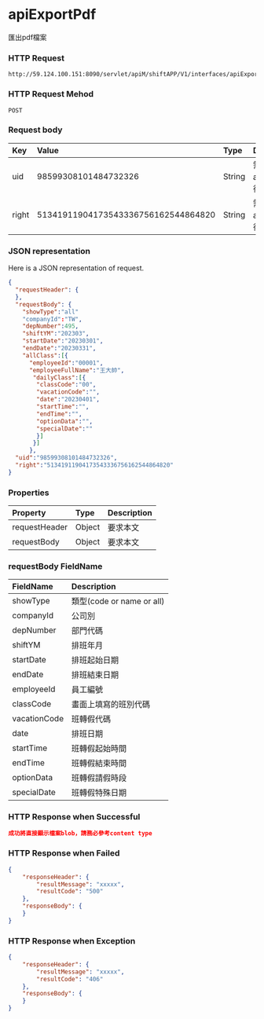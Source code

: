 # apiExportPdf
匯出pdf檔案

### HTTP Request
```
http://59.124.100.151:8090/servlet/apiM/shiftAPP/V1/interfaces/apiExportPdf
```

### HTTP Request Mehod
```
POST
```

### Request body
| Key | Value | Type | Description |
|:----------|:-------------|:-----|:------------|
| uid | 98599308101484732326 | String | 需透過apiLogin取得
| right | 51341911904173543336756162544864820 | String | 需透過apiLogin取得 |

### JSON representation
Here is a JSON representation of request.
```json
{
  "requestHeader": {
  },
  "requestBody": {
    "showType":"all"
    "companyId":"TW",
    "depNumber":495,
    "shiftYM":"202303",
    "startDate":"20230301",
    "endDate":"20230331",
    "allClass":[{
      "employeeId":"00001",
      "employeeFullName":"王大帥",
       "dailyClass":[{
        "classCode":"00", 
        "vacationCode":"", 
        "date":"20230401", 
        "startTime":"", 
        "endTime":"", 
        "optionData":"", 
        "specialDate":""
        }]
       }]
      },
  "uid":"98599308101484732326",
  "right":"51341911904173543336756162544864820"
}
```

### Properties
| Property | Type | Description |
|:---------|:-----|:------------|
| requestHeader | Object | 要求本文 |
| requestBody | Object | 要求本文 |

### requestBody FieldName
| FieldName | Description |
|:----------|:-------------|
| showType | 類型(code or name or all) |
| companyId | 公司別 |
| depNumber | 部門代碼 |
| shiftYM | 排班年月 |
| startDate | 排班起始日期 |
| endDate | 排班結束日期 |
| employeeId | 員工編號 |
| classCode | 畫面上填寫的班別代碼 |
| vacationCode | 班轉假代碼 |
| date | 排班日期 |
| startTime | 班轉假起始時間 |
| endTime | 班轉假結束時間 |
| optionData | 班轉假請假時段 |
| specialDate | 班轉假特殊日期 |

### HTTP Response when Successful
```json
成功將直接顯示檔案blob，請務必參考content type
```

### HTTP Response when Failed
```json
{
    "responseHeader": {
        "resultMessage": "xxxxx",
        "resultCode": "500"
    },
    "responseBody": {
    }
}
```

### HTTP Response when Exception
```json
{
    "responseHeader": {
        "resultMessage": "xxxxx",
        "resultCode": "406"
    },
    "responseBody": {
    }
}
```
